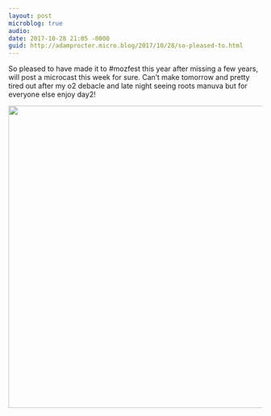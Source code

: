 ```yaml
---
layout: post
microblog: true
audio: 
date: 2017-10-28 21:05 -0000
guid: http://adamprocter.micro.blog/2017/10/28/so-pleased-to.html
---
```

So pleased to have made it to #mozfest this year after missing a few years, will post a microcast this week for sure. Can’t make tomorrow and pretty tired out after my o2 debacle and late night seeing roots manuva but for everyone else enjoy day2! 

<img src="http://discursive.adamprocter.co.uk/uploads/2017/e3c3cdaced.jpg" width="600" height="600" />
